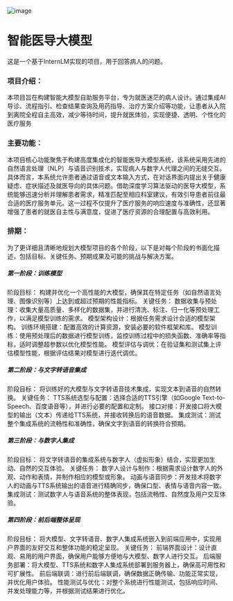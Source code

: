 
![image](https://github.com/user-attachments/assets/e5b5dede-5c4f-4233-83fa-02f023ee1933)

# 智能医导大模型

这是一个基于InternLM实现的项目，用于回答病人的问题。
### 项目介绍：
本项目旨在构建智能大模型自助服务平台，专为就医迷茫的病人设计。通过集成AI导诊、流程指引、检查结果查询及用药指导、治疗方案介绍等功能，让患者从入院到离院全程自主高效，减少等待时间，提升就医体验，实现便捷、透明、个性化的医疗服务
### 主要功能：
本项目核心功能聚焦于构建高度集成化的智能医导大模型系统，该系统采用先进的自然语言处理（NLP）与语音识别技术，实现病人与数字人代理之间的无缝交互。具体而言，本系统允许患者通过语音或文本输入方式，在对话界面内提出关于健康疑虑、症状描述及就医导向的具体问题。借助深度学习算法驱动的医导大模型，系统能够迅速分析并理解患者需求，精准匹配至相应科室建议，有效引导患者前往最合适的医疗服务单元。这一过程不仅提升了医疗服务的响应速度与准确性，还显著增强了患者的就医自主性与满意度，促进了医疗资源的合理配置与高效利用。
### 排期：
为了更详细且清晰地规划大模型项目的各个阶段，以下是对每个阶段的书面化描述，包括目标、关键任务、预期成果及可能的挑战与解决方案。
##### 第一阶段：训练模型
阶段目标：
构建并优化一个高性能的大模型，确保其在特定任务（如自然语言处理、图像识别等）上达到或超过预期的性能指标。
关键任务：
数据收集与预处理：收集大量高质量、多样化的数据集，并进行清洗、标注、归一化等预处理工作，以满足模型训练的需求。
模型架构设计：根据任务需求设计合适的模型架构。
训练环境搭建：配置高效的计算资源，安装必要的软件框架和库。
模型训练：使用预处理后的数据进行模型训练，监控训练过程中的损失函数、准确率等指标，适时调整超参数以优化模型性能。
模型评估与调优：在验证集和测试集上评估模型性能，根据评估结果对模型进行迭代调优。

##### 第二阶段：与文字转语音集成
阶段目标：
将训练好的大模型与文字转语音技术集成，实现文本到语音的自然转换。
关键任务：
TTS系统选型与配置：选择合适的TTS引擎（如Google Text-to-Speech、百度语音等），并进行必要的配置和定制。
接口对接：开发接口将大模型的输出（文本）传递给TTS系统，并接收转换后的语音数据。
集成测试：测试整个集成系统的流畅性和准确性，确保文字到语音的转换符合预期。

##### 第三阶段：与数字人集成
阶段目标：
将文字转语音的集成系统与数字人（虚拟形象）结合，实现更加生动、自然的交互体验。
关键任务：
数字人设计与制作：根据需求设计数字人的外观、动作和表情，并制作相应的模型或形象。
动画与语音同步：开发技术将数字人的动画与TTS系统输出的语音进行精确同步，确保口型、表情与语音内容一致。
集成测试：测试数字人与语音系统的整体表现，包括流畅性、自然度及用户交互体验。

##### 第四阶段：前后端整体呈现
阶段目标：
将大模型、文字转语音、数字人集成系统嵌入到前端应用中，实现用户界面的友好交互和整体功能的稳定呈现。
关键任务：
前端界面设计：设计直观、易用的用户界面，确保用户能够方便地与大模型、数字人进行交互。
后端服务部署：将大模型、TTS系统和数字人集成系统部署到服务器上，确保高可用性和可扩展性。
前后端联调：进行前后端联调，确保数据正确传输、功能正常实现，并优化用户体验。
性能测试与优化：对整个系统进行性能测试，包括响应时间、并发处理能力等，并根据测试结果进行优化。
